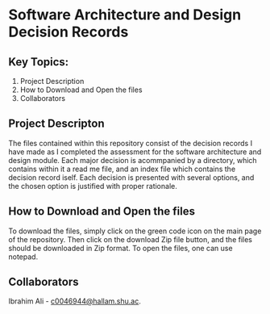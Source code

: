 # Software Architecture and Design Decision Records

## Key Topics:

1. Project Description  
2. How to Download and Open the files
3. Collaborators

## Project Descripton

The files contained within this repository consist of the decision records I have made as I completed the assessment for the software architecture and design module. Each major decision is acommpanied by a directory, which contains within it a read me file, and an index file which contains the decision record iself. Each decision is presented with several options, and the chosen option is justified with proper rationale.  

## How to Download and Open the files

To download the files, simply click on the green code icon on the main page of the repository. Then click on the download Zip file button, and the files should be downloaded in Zip format. 
To open the files, one can use notepad.

## Collaborators

Ibrahim Ali - c0046944@hallam.shu.ac.
